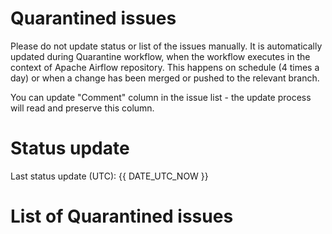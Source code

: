 <!--
 Licensed to the Apache Software Foundation (ASF) under one
 or more contributor license agreements.  See the NOTICE file
 distributed with this work for additional information
 regarding copyright ownership.  The ASF licenses this file
 to you under the Apache License, Version 2.0 (the
 "License"); you may not use this file except in compliance
 with the License.  You may obtain a copy of the License at

   http://www.apache.org/licenses/LICENSE-2.0

 Unless required by applicable law or agreed to in writing,
 software distributed under the License is distributed on an
 "AS IS" BASIS, WITHOUT WARRANTIES OR CONDITIONS OF ANY
 KIND, either express or implied.  See the License for the
 specific language governing permissions and limitations
 under the License.
 -->

# Quarantined issues

Please do not update status or list of the issues manually. It is automatically updated during
Quarantine workflow, when the workflow executes in the context of Apache Airflow repository.
This happens on schedule (4 times a day) or when a change has been merged or pushed
to the relevant branch.

You can update "Comment" column in the issue list - the update process will read and preserve this column.

# Status update

Last status update (UTC): {{ DATE_UTC_NOW }}

# List of Quarantined issues

